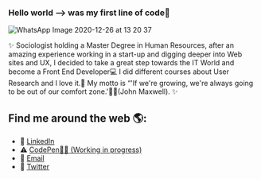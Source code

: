 ### Hello world --> was my first line of code😬 
![WhatsApp Image 2020-12-26 at 13 20 37](https://user-images.githubusercontent.com/70522059/103151338-8e5ee580-477d-11eb-8e11-19e9bfd31885.jpeg)

✨ Sociologist holding a Master Degree in Human Resources, after an amazing experience working in a start-up and digging deeper into Web sites and UX, I decided to take a great step towards the IT World and become a Front End Developer💻 I did different courses about User Research and I love it.📑 My motto is “'If we're growing, we're always going to be out of our comfort zone.'🧗‍♀️(John Maxwell).
 ✨ 
 
 
## Find me around the web 🌎: 
- 💼    <a href="https://www.linkedin.com/in/eleonora-dell-amico/">LinkedIn</a> 
- ⚠️     <a href="https://codepen.io/Eli__E">CodePen👩‍💻 (Working in progress)</a> 
- 📧    <a href="https://mail.google.com/mail/u/0/#inbox">Email</a> 
- 🔗  <a href="https://twitter.com/eli_ucora">Twitter</a> 

